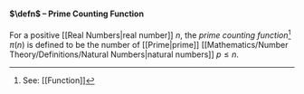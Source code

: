 #### $\defn$ – Prime Counting Function
For a positive [[Real Numbers|real number]] $n$, the *prime counting function*[^1] $\pi(n)$ is defined to be the number of [[Prime|prime]] [[Mathematics/Number Theory/Definitions/Natural Numbers|natural numbers]] $p \leq  n$.

[^1]: See: [[Function]]